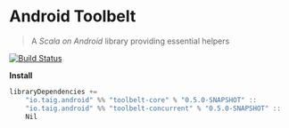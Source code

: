 # Android Toolbelt

> A *Scala on Android* library providing essential helpers

[![Build Status](https://travis-ci.org/Taig/Toolbelt.svg?branch=master)](https://travis-ci.org/Taig/Toolbelt)

**Install**

````scala
libraryDependencies +=
    "io.taig.android" %% "toolbelt-core" % "0.5.0-SNAPSHOT" ::
    "io.taig.android" %% "toolbelt-concurrent" % "0.5.0-SNAPSHOT" ::
    Nil
````
